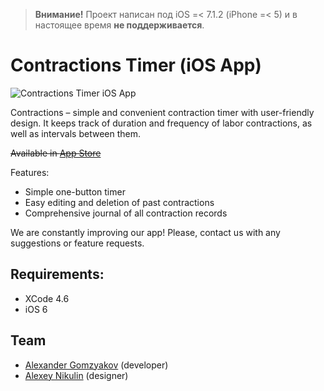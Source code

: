 > **Внимание!** Проект написан под iOS =< 7.1.2 (iPhone =< 5) и в настоящее время **не поддерживается**.

Contractions Timer (iOS App)
============================

![Contractions Timer iOS App](https://github.com/gomzyakov/contractions-timer-ios/blob/master/app-mockup-iphone5c.png "Contractions Timer iOS App")

Contractions – simple and convenient contraction timer with user-friendly design. It keeps track of duration and frequency of labor contractions, as well as intervals between them.

~~Available in [App Store](https://itunes.apple.com/en/app/shvatki/id649771422?mt=8)~~

Features:
- Simple one-button timer
- Easy editing and deletion of past contractions
- Comprehensive journal of all contraction records

We are constantly improving our app! Please, contact us with any suggestions or feature requests.

## Requirements:

- XCode 4.6
- iOS 6

## Team

- [Alexander Gomzyakov](https://github.com/gomzyakov) (developer)
- [Alexey Nikulin](https://www.facebook.com/alexei.nikulin) (designer)
 
